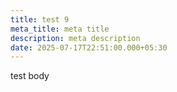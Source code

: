 ```yaml
---
title: test 9
meta_title: meta title
description: meta description
date: 2025-07-17T22:51:00.000+05:30
---
```

test body
